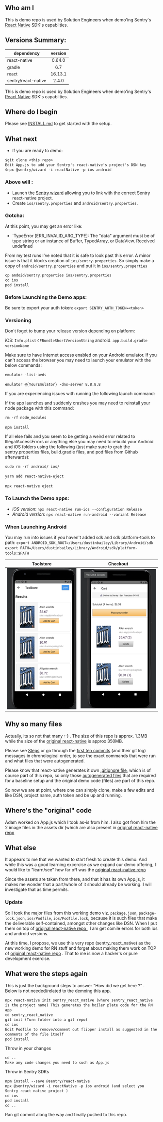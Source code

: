 ## Who am I

This is demo repo is used by Solution Engineers when demo'ing Sentry's [React Native](https://docs.sentry.io/platforms/react-native) SDK's capabilties. 

## Versions Summary:

| dependency      | version           
| ------------- |:-------------:| 
| react-native     | 0.64.0  |
| gradle           | 6.7     |
| react           | 16.13.1    |
| sentry/react-native      | 2.4.0    |








This is demo repo is used by Solution Engineers when demo'ing Sentry's [React Native](https://docs.sentry.io/platforms/react-native) SDK's capabilties. 

## Where do I begin 

Please see [INSTALL.md](./Install.md) to get started with the setup.

## What next
* If you are ready to demo:
```
$git clone <this repo>
Edit App.js to add your Sentry's react-native's project's DSN key
$npx @sentry/wizard -i reactNative -p ios android
```
### Above will :
* Launch the [Sentry wizard](https://github.com/getsentry/sentry-wizard) allowing you to link with the correct Sentry react-native project.
* Create `ios/sentry.properties` and `android/sentry.properties`.
### Gotcha: 
At this point, you may get an error like:
* `TypeError [ERR_INVALID_ARG_TYPE]: The "data" argument must be of type string or an instance of Buffer, TypedArray, or DataView. Received undefined

From my test runs I've noted that it is safe to look past this error. A minor issue is that it blocks creation of `ios/sentry.properties`. So simply make a copy of `android/sentry.properties` and put it in `ios/sentry.properties`

```
cp andoid/sentry.properties ios/sentry.properties
cd ios
pod install
```
### Before Launching the Demo apps:

Be sure to export your auth token: `export SENTRY_AUTH_TOKEN=<token>`

### Versioning

Don't foget to bump your release version depending on platform:

iOS: `Info.plist` `CFBundleShortVersionString`
android: `app.build.gradle` `versionName`

Make sure to have Internet access enabled on your Android emulator. If you can't access the browser you may need to launch your emulator with the below commands:

```
emulator -list-avds

emulator @{YourEmulator} -dns-server 8.8.8.8
```

If you are experiencing issues with running the following launch command:

If the app launches and suddenly crashes you may need to reinstall your node package with this command:

```
rm -rf node_modules

npm install
```

If all else fails and you seem to be getting a weird error related to IllegalAccessErrors or anything else you may need to rebuild your Android and iOS folders using the following (just make sure to grab the sentry.properties files, build.gradle files, and pod files from Github afterwards):

```
sudo rm -rf android/ ios/

yarn add react-native-eject

npx react-native eject
```

### To Launch the Demo apps:

* _iOS  version_: `npx react-native run-ios --configuration Release`
* _Android version_: `npx react-native run-android --variant Release`

### When Launching Android
You may run into issues if you haven't added sdk and sdk platform-tools to path:
`export ANDROID_SDK_ROOT=/Users/dustinbailey/Library/Android/sdk`
`export PATH=/Users/dustinbailey/Library/Android/sdk/platform-tools:$PATH`

Toolstore            |  Checkout
:-------------------------:|:-------------------------:
![list of tools](./img/toolstore.png)  |  ![checkout cart](./img/cart.png)| 


## Why so many files

Actually, its so not that many :-) . The size of this repo is approx. 1.3MB while the size of the [original react-native](https://github.com/sentry-demos/react-native) is approx 350MB. 

Please see [Steps](#what-were-the-steps-again) or go through the [first ten commits](https://github.com/sentry-demos/sentry_react_native/commits/master) (and their git log) messages in chronological order, to see the exact commands that were run and what files that were autogenerated.

Please know that react-native generates it own [.gitignore file](https://stackoverflow.com/questions/49099131/recommended-gitignore-for-react-native/49099219
), which is of course part of this repo, so only those [autogenerated files](https://stackoverflow.com/questions/48448426/why-dont-we-gitignore-ios-and-android-in-react-native ) that are required for a baseline setup and the original demo code (files) are part of this repo. 

So now we are at point, where one can simply clone, make a few edits and like DSN, project name, auth token and be up and running.

## Where's the "original" code

Adam worked on App.js which I took as-is from him. I also got from him the 2 image files in the assets dir (which are also present in [original react-native repo ]( https://github.com/sentry-demos/react-native)

## What else 

It appears to me that we wanted to start fresh to create this demo. And while this was a good learning excercise as we expand our demo offering, I would like to "learn/see" how far off was the [original react-native repo ]( https://github.com/sentry-demos/react-native/commit/269f58d63426065a4de67a3f22d2e774787cd996)

Since the assets are taken from there, and that it has its own App.js, it makes me wonder that a part/whole of it should already be working. I will investigate that as time permits. 

### Update

So I took the major files from this working demo viz. `package.json`, `package-lock.json`, `ios/Podfile`, `ios/Podfile.lock`, because it is such files that make the deliverable self-contained, amongst other changes like DSN. When I put them on top of [original react-native repo ]( https://github.com/sentry-demos/react-native/commit/269f58d63426065a4de67a3f22d2e774787cd996) , I am get comile errors for both ios and android versions. 

At this time, I propose, we use this very repo (sentry_react_native) as the new working demo for RN stuff and forget about making them work on TOP of [original react-native repo](https://github.com/sentry-demos/react-native) . That to me is now a hacker's or pure development exercise.

## What were the steps again

This is just the background steps to answer "How did we get here ?" . Below is not needed/related to the demoing this app.
```
npx react-native init sentry_react_native (where sentry_react_native is the project name) This generates the boiler plate code for the RN app
cd sentry_react_native
git init (Turn folder into a git repo)
cd ios
Edit Podfile to remove/comment out flipper install as suggested in the comments of the file itself
pod install
``` 

Throw in your changes
```
cd ..
Make any code changes you need to such as App.js
```

Throw in Sentry SDKs
```
npm install --save @sentry/react-native
npx @sentry/wizard -i reactNative -p ios android (and select you Sentry react native project )
cd ios
pod install
cd ..
```
Ran git commit along the way and finally pushed to this repo.

